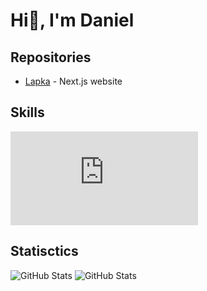 # Hi👋, I'm Daniel

## Repositories
+ [Lapka](https://github.com/danya-lapka/lapka) - Next.js website

## Skills
![Static Badge](https://img.shields.io/badge/Next.js?style=for-the-badge&logo=nextdotjs&logoColor=%23FFFFFF)

## Statisctics
![GitHub Stats](https://github-readme-stats.vercel.app/api?username=danya-lapka&theme=dark&show_icons=true&hide_border=true&count_private=true)
![GitHub Stats](https://github-readme-stats.vercel.app/api/top-langs/?username=danya-lapka&theme=dark&show_icons=true&hide_border=true&layout=compact)
